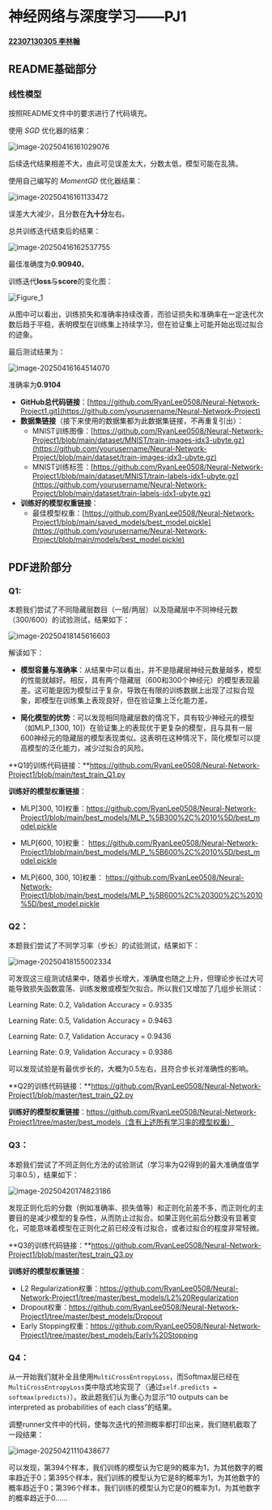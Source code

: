 # 神经网络与深度学习——PJ1

#### <u>**22307130305				李林翰**</u>



## README基础部分

### 线性模型

按照README文件中的要求进行了代码填充。

使用 *SGD* 优化器的结果：

![image-20250416161029076](C:\Users\LILINHAN\AppData\Roaming\Typora\typora-user-images\image-20250416161029076.png)

后续迭代结果相差不大，由此可见误差太大，分数太低，模型可能在乱猜。

使用自己编写的 *MomentGD* 优化器结果：

![image-20250416161133472](C:\Users\LILINHAN\AppData\Roaming\Typora\typora-user-images\image-20250416161133472.png)

误差大大减少，且分数在**九十分**左右。

总共训练迭代结束后的结果：

![image-20250416162537755](C:\Users\LILINHAN\AppData\Roaming\Typora\typora-user-images\image-20250416162537755.png)

最佳准确度为**0.90940**。

训练迭代**loss**与**score**的变化图：

![Figure_1](C:\Users\LILINHAN\Desktop\pro_codes\Figure_1.png)

从图中可以看出，训练损失和准确率持续改善，而验证损失和准确率在一定迭代次数后趋于平稳，表明模型在训练集上持续学习，但在验证集上可能开始出现过拟合的迹象。



最后测试结果为：

![image-20250416164514070](C:\Users\LILINHAN\AppData\Roaming\Typora\typora-user-images\image-20250416164514070.png)

准确率为**0.9104**

- **GitHub总代码链接**：[https://github.com/RyanLee0508/Neural-Network-Project1.git](https://github.com/yourusername/Neural-Network-Project)
- **数据集链接**（接下来使用的数据集都为此数据集链接，不再重复引出）：
  - MNIST训练图像：[https://github.com/RyanLee0508/Neural-Network-Project1/blob/main/dataset/MNIST/train-images-idx3-ubyte.gz](https://github.com/yourusername/Neural-Network-Project/blob/main/dataset/train-images-idx3-ubyte.gz)
  - MNIST训练标签：[https://github.com/RyanLee0508/Neural-Network-Project1/blob/main/dataset/MNIST/train-labels-idx1-ubyte.gz](https://github.com/yourusername/Neural-Network-Project/blob/main/dataset/train-labels-idx1-ubyte.gz)
- **训练好的模型权重链接**：
  - 最佳模型权重：[https://github.com/RyanLee0508/Neural-Network-Project1/blob/main/saved_models/best_model.pickle](https://github.com/yourusername/Neural-Network-Project/blob/main/models/best_model.pickle)



## PDF进阶部分

### Q1:

本题我们尝试了不同隐藏层数目（一层/两层）以及隐藏层中不同神经元数（300/600）的试验测试，结果如下：

![image-20250418145616603](C:\Users\LILINHAN\AppData\Roaming\Typora\typora-user-images\image-20250418145616603.png)

解读如下：

- **模型容量与准确率**：从结果中可以看出，并不是隐藏层神经元数量越多，模型的性能就越好。相反，具有两个隐藏层（600和300个神经元）的模型表现最差。这可能是因为模型过于复杂，导致在有限的训练数据上出现了过拟合现象，即模型在训练集上表现良好，但在验证集上泛化能力差。

- **简化模型的优势**：可以发现相同隐藏层数的情况下，具有较少神经元的模型（如MLP_[300, 10]）在验证集上的表现优于更复杂的模型，且与具有一层600神经元的隐藏层的模型表现类似。这表明在这种情况下，简化模型可以提高模型的泛化能力，减少过拟合的风险。

  

**Q1的训练代码链接：**https://github.com/RyanLee0508/Neural-Network-Project1/blob/main/test_train_Q1.py

**训练好的模型权重链接**：

- MLP[300, 10]权重：https://github.com/RyanLee0508/Neural-Network-Project1/blob/main/best_models/MLP_%5B300%2C%2010%5D/best_model.pickle

- MLP[600, 10]权重：  https://github.com/RyanLee0508/Neural-Network-Project1/blob/main/best_models/MLP_%5B600%2C%2010%5D/best_model.pickle
- MLP[600, 300, 10]权重：  https://github.com/RyanLee0508/Neural-Network-Project1/blob/main/best_models/MLP_%5B600%2C%20300%2C%2010%5D/best_model.pickle



### Q2：

本题我们尝试了不同学习率（步长）的试验测试，结果如下：

![image-20250418155002334](C:\Users\LILINHAN\AppData\Roaming\Typora\typora-user-images\image-20250418155002334.png)

可发现这三组测试结果中，随着步长增大，准确度也随之上升，但理论步长过大可能导致损失函数震荡、训练发散或模型欠拟合。所以我们又增加了几组步长测试：

Learning Rate: 0.2, Validation Accuracy = 0.9335

Learning Rate: 0.5, Validation Accuracy = 0.9463

Learning Rate: 0.7, Validation Accuracy = 0.9436

Learning Rate: 0.9, Validation Accuracy = 0.9386

可以发现试验是有最优步长的，大概为0.5左右，且符合步长对准确性的影响。

**Q2的训练代码链接：**https://github.com/RyanLee0508/Neural-Network-Project1/blob/master/test_train_Q2.py

**训练好的模型权重链接**：https://github.com/RyanLee0508/Neural-Network-Project1/tree/master/best_models（含有上述所有学习率的模型权重）



### Q3：

本题我们尝试了不同正则化方法的试验测试（学习率为Q2得到的最大准确度值学习率0.5），结果如下：

![image-20250420174823186](C:\Users\LILINHAN\AppData\Roaming\Typora\typora-user-images\image-20250420174823186.png)

发现正则化后的分数（例如准确率、损失值等）和正则化前差不多，而正则化的主要目的是减少模型的复杂性，从而防止过拟合。如果正则化前后分数没有显著变化，可能意味着模型在正则化之前已经没有过拟合，或者过拟合的程度非常轻微。

**Q3的训练代码链接：**https://github.com/RyanLee0508/Neural-Network-Project1/blob/master/test_train_Q3.py

**训练好的模型权重链接**：

- L2 Regularization权重：https://github.com/RyanLee0508/Neural-Network-Project1/tree/master/best_models/L2%20Regularization
- Dropout权重：https://github.com/RyanLee0508/Neural-Network-Project1/tree/master/best_models/Dropout
- Early Stopping权重：https://github.com/RyanLee0508/Neural-Network-Project1/tree/master/best_models/Early%20Stopping



### Q4：

从一开始我们就补全且使用`MultiCrossEntropyLoss`，而Softmax层已经在`MultiCrossEntropyLoss`类中隐式地实现了（通过`self.predicts = softmax(predicts)`）。故此题我们认为重心为显示“10 outputs can be interpreted as probabilities of each class”的结果。

调整runner文件中的代码，使每次迭代的预测概率都打印出来，我们随机截取了一段结果：

![image-20250421110438677](C:\Users\LILINHAN\AppData\Roaming\Typora\typora-user-images\image-20250421110438677.png)

可以发现，第394个样本，我们训练的模型认为它是9的概率为1，为其他数字的概率趋近于0；第395个样本，我们训练的模型认为它是8的概率为1，为其他数字的概率趋近于0；第396个样本，我们训练的模型认为它是0的概率为1，为其他数字的概率趋近于0……

